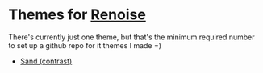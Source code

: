 # Themes for [Renoise](https://www.renoise.com/)

There's currently just one theme, but that's the minimum required number to set up a github repo for it themes I made =)

- [Sand (contrast)](./sand%20(contrast))
